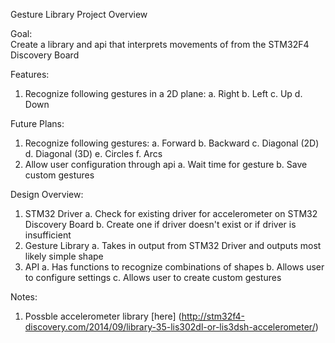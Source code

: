 Gesture Library Project Overview

Goal: 	
  Create a library and api that interprets movements of from the 
  STM32F4 Discovery Board 

Features:
  1. Recognize following gestures in a 2D plane:
     a. Right
     b. Left
     c. Up
     d. Down

Future Plans:
  1. Recognize following gestures:
     a. Forward
     b. Backward
     c. Diagonal (2D)
     d. Diagonal (3D)
     e. Circles
     f. Arcs
  2. Allow user configuration through api
     a. Wait time for gesture
     b. Save custom gestures

Design Overview:
  1. STM32 Driver
     a. Check for existing driver for accelerometer on STM32 Discovery
        Board
     b. Create one if driver doesn't exist or if driver is insufficient
  2. Gesture Library
     a. Takes in output from STM32 Driver and outputs most likely
        simple shape 
  3. API
     a. Has functions to recognize combinations of shapes
     b. Allows user to configure settings
     c. Allows user to create custom gestures

Notes:
  1. Possble accelerometer library [here] (http://stm32f4-discovery.com/2014/09/library-35-lis302dl-or-lis3dsh-accelerometer/)
